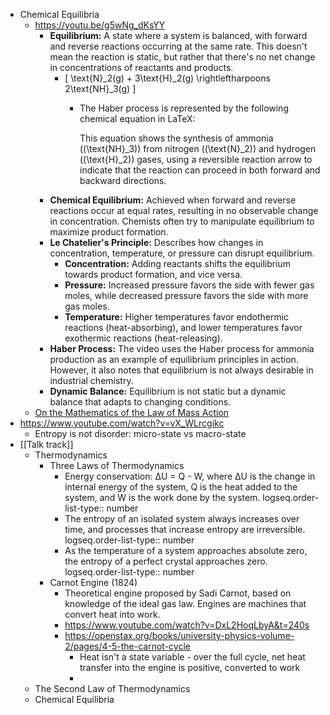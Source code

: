 - Chemical Equilibria
	- https://youtu.be/g5wNg_dKsYY
		- **Equilibrium:** A state where a system is balanced, with forward and reverse reactions occurring at the same rate. This doesn't mean the reaction is static, but rather that there's no net change in concentrations of reactants and products.
			- \[ \text{N}_2(g) + 3\text{H}_2(g) \rightleftharpoons 2\text{NH}_3(g) \]
				- The Haber process is represented by the following chemical equation in LaTeX:
				  
				  
				  This equation shows the synthesis of ammonia (\(\text{NH}_3\)) from nitrogen (\(\text{N}_2\)) and hydrogen (\(\text{H}_2\)) gases, using a reversible reaction arrow to indicate that the reaction can proceed in both forward and backward directions.
		- **Chemical Equilibrium:** Achieved when forward and reverse reactions occur at equal rates, resulting in no observable change in concentration. Chemists often try to manipulate equilibrium to maximize product formation.
		- **Le Chatelier's Principle:** Describes how changes in concentration, temperature, or pressure can disrupt equilibrium.
			- **Concentration:** Adding reactants shifts the equilibrium towards product formation, and vice versa.
			- **Pressure:** Increased pressure favors the side with fewer gas moles, while decreased pressure favors the side with more gas moles.
			- **Temperature:** Higher temperatures favor endothermic reactions (heat-absorbing), and lower temperatures favor exothermic reactions (heat-releasing).
		- **Haber Process:**  The video uses the Haber process for ammonia production as an example of equilibrium principles in action. However, it also notes that equilibrium is not always desirable in industrial chemistry.
		- **Dynamic Balance:** Equilibrium is not static but a dynamic balance that adapts to changing conditions.
	- [On the Mathematics of the Law of Mass Action](https://arxiv.org/abs/0810.1108)
- https://www.youtube.com/watch?v=vX_WLrcgikc
	- Entropy is not disorder: micro-state vs macro-state
- [[Talk track]]
	- Thermodynamics
		- Three Laws of Thermodynamics
			- Energy conservation: ΔU = Q - W, where ΔU is the change in internal energy of the system, Q is the heat added to the system, and W is the work done by the system.
			  logseq.order-list-type:: number
			- The entropy of an isolated system always increases over time, and processes that increase entropy are irreversible.
			  logseq.order-list-type:: number
			- As the temperature of a system approaches absolute zero, the entropy of a perfect crystal approaches zero.
			  logseq.order-list-type:: number
		- Carnot Engine (1824)
			- Theoretical engine proposed by Sadi Carnot, based on knowledge of the ideal gas law. Engines are machines that convert heat into work.
			- https://www.youtube.com/watch?v=DxL2HoqLbyA&t=240s
			- https://openstax.org/books/university-physics-volume-2/pages/4-5-the-carnot-cycle
				- Heat isn't a state variable - over the full cycle, net heat transfer into the engine is positive, converted to work
				-
	- The Second Law of Thermodynamics
	- Chemical Equilibria